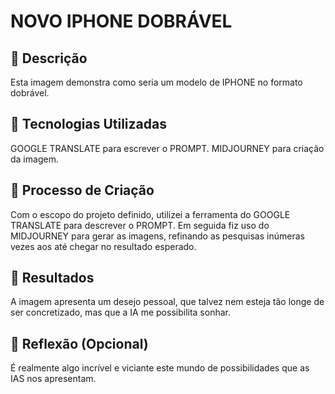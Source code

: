 # NOVO IPHONE DOBRÁVEL 

## 📒 Descrição
Esta imagem demonstra como seria um modelo de IPHONE no formato dobrável. 

## 🤖 Tecnologias Utilizadas
GOOGLE TRANSLATE para escrever o PROMPT. 
MIDJOURNEY para criação da imagem. 

## 🧐 Processo de Criação
Com o escopo do projeto definido, utilizei a ferramenta do GOOGLE TRANSLATE para descrever o PROMPT. Em seguida fiz uso do MIDJOURNEY para gerar as imagens, refinando as pesquisas inúmeras vezes aos até chegar no resultado esperado.  

## 🚀 Resultados
A imagem apresenta um desejo pessoal, que talvez nem esteja tão longe de ser concretizado, mas que a IA me possibilita sonhar. 

## 💭 Reflexão (Opcional)
É realmente algo incrível e viciante este mundo de possibilidades que as IAS nos apresentam. 
